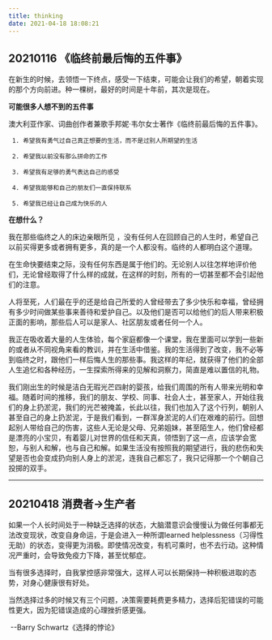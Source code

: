 ```yaml
---
title: thinking
date: 2021-04-18 18:08:21
---
```




## 20210116 《临终前最后悔的五件事》

在新生的时候，去领悟一下终点，感受一下结束，可能会让我们的希望，朝着实现的那个方向前进。种一棵树，最好的时间是十年前，其次是现在。

**可能很多人想不到的五件事**

澳大利亚作家、词曲创作者兼歌手邦妮·韦尔女士著作《临终前最后悔的五件事》。

```
 1. 希望我有勇气过自己真正想要的生活，而不是过别人所期望的生活
 
 2. 希望我以前没有那么拼命的工作
 
 3. 希望我有足够的勇气表达自己的感受
 
 4. 希望我能够和自己的朋友们一直保持联系
 
 5. 希望我已经让自己成为快乐的人
```

**在想什么？**

我在那些临终之人的床边亲眼所见 ，没有任何人在回顾自己的人生时，希望自己以前买得更多或者拥有更多，真的是一个人都没有。临终的人都明白这个道理。

在生命快要结束之际，没有任何东西是属于他们的。无论别人以往怎样地评价他们，无论曾经取得了什么样的成就，在这样的时刻，所有的一切甚至都不会引起他们的注意。

人将至死，人们最在乎的还是给自己所爱的人曾经带去了多少快乐和幸福，曾经拥有多少时间做某些事来善待和爱护自己。以及他们是否可以给他们的后人带来积极正面的影响，那些后人可以是家人、社区朋友或者任何一个人。

我正在吸收着大量的人生体验，每个家庭都像一个课堂，我在里面可以学到一些新的或者从不同视角来看的教训，并在生活中借鉴。我的生活得到了改变，我不必等到临终之时，跟他们一样后悔人生的那些事。我这样的年纪，就获得了他们的全部人生追忆和各种经历，一生探索所得来的见解和洞察力，简直是难以置信的礼物。

我们刚出生的时候是洁白无瑕光芒四射的婴孩，给我们周围的所有人带来光明和幸福。随着时间的推移，我们的朋友、学校、同事、社会人士，甚至家人，开始往我们的身上扔淤泥，我们的光芒被掩盖，长此以往，我们也加入了这个行列，朝别人甚至自己的身上扔淤泥，于是我们看到，一群浑身淤泥的人们在艰难的前行。回想起别人带给自己的伤害，这些人无论是父母、兄弟姐妹，甚至陌生人，他们曾经都是漂亮的小宝贝，有着婴儿对世界的信任和天真，领悟到了这一点，应该学会宽恕，与别人和解，也与自己和解。如果生活没有按照我的期望进行，我的悲伤和失望是否也会变成扔向别人身上的淤泥，连我自己都忘了，我只记得那一个个朝自己投掷的双手。



---



## 20210418  消费者->生产者

如果一个人长时间处于一种缺乏选择的状态，大脑潜意识会慢慢认为做任何事都无法改变现状，改变自身命运，于是会进入一种所谓learned helplessness（习得性无助）的状态，变得更为消极。即使情况改变，有机可乘时，也不去行动。这种情况严重时，会导致免疫力下降，甚至忧郁症。

当有很多选择时，自我掌控感非常强大，这样人可以长期保持一种积极进取的态势，对身心健康很有好处。

当然选择过多的时候又有三个问题，决策需要耗费更多精力，选择后犯错误的可能性更大，因为犯错误造成的心理挫折感更强。

​                                                                                                                             --Barry Schwartz《选择的悖论》